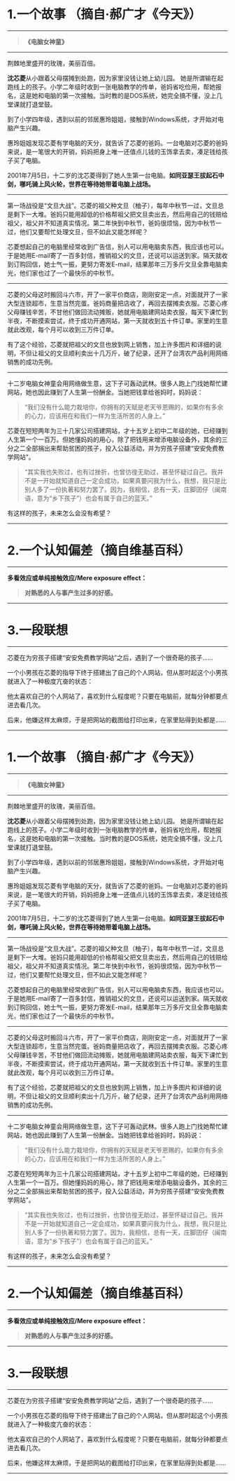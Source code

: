 
# 1.一个故事 （摘自·郝广才《今天》）
----------

> **《电脑女神童》**

----------

 荆棘地里盛开的玫瑰，美丽百倍。
 
 **沈芯菱**从小跟着父母摆摊到处跑，因为家里没钱让她上幼儿园。 她是所谓输在起跑线上的孩子。小学二年级时收到一张电脑教学的传单，爸妈省吃俭用，帮她报名，这是她和电脑的第一次接触。当时教的是DOS系统，她完全搞不懂，没上几堂课就打退堂鼓。
 
 到了小学四年级，遇到以前的邻居惠玲姐姐，接触到Windows系统，才开始对电脑产生兴趣。
 
 惠玲姐姐发现芯菱有学电脑的天分，就告诉了芯菱的爸妈。一台电脑对芯菱的爸妈来说，是一笔很大的开销，妈妈把身上唯一还值点儿钱的玉饰拿去卖，凑足钱给孩子买了电脑。
 
 2001年7月5日，十二岁的沈芯菱得到了她人生第一台电脑。**如同亚瑟王拔起石中剑，哪吒骑上风火轮，世界在等待她带着电脑上战场。** 

----------


 
 第一场战役是“文旦大战”。芯菱的祖父种文旦（柚子），每年中秋节一过，文旦总是剩下一大堆。爸妈只能用超低的价格帮祖父把文旦卖出去，然后用自己的钱赔给祖父，祖父并不知道真实情况。第二年快到中秋节，爸妈很烦恼，因为中秋节一过，他们又要帮忙处理文旦，但不如此又能怎样呢？
 
 芯菱想起自己的电脑里经常收到广告信，别人可以用电脑卖东西，我应该也可以。于是她用E-mail寄了一百多封信，推销祖父的文旦，还说可以运送到家。隔天就收到订购回信，她士气一振，更努力寄发E-mail，结果那年三万多斤文旦全靠电脑卖光，他们家也过了一个最快乐的中秋节。

----------


 
 芯菱的父母这时搬回斗六市，开了一家平价商店，刚刚安定一点，对面就开了一家大型连锁超市，生意当然完蛋。爸妈商量把店收了，再回去摆摊卖衣服。芯菱心疼父母赚钱辛苦，不甘他们做回流动摊贩，她就用电脑建网站卖衣服，每天下课忙到半夜，不断摸索尝试，终于成功开通网站，第一天就收到五十件订单。家里的生意就此改观，每个月可以收到三万件订单。
 
 有了这个经验，芯菱就把祖父的文旦也放到网上销售，加上许多图片和详细的说明，不但让祖父的文旦顺利卖出十几万斤，破了纪录，还开了台湾农产品利用网络销售的成功先例。

----------


 
 十二岁电脑女神童会用网络做生意，这下子可轰动武林。很多人跑上门找她帮忙建网站，她也因此赚到了人生第一份酬金。当她把钱拿给爸妈时，妈妈说：
 

>  “我们没有什么能力栽培你，你拥有的天赋是老天爷恩赐的，如果你有多余的心力，应该用在和我们一样为生活所苦的人身上。”

 
 芯菱在短短两年为三十几家公司搭建网站，才十五岁上初中二年级的她，已经赚到人生第一个一百万。但她懂妈妈的用心，除了把钱用来增添电脑设备外，其余的三分之二全部捐出来帮助贫困的孩子，投入公益活动，并为穷孩子搭建“安安免费教学网站”。
 

>  “其实我也失败过，也有过挫折，也曾彷徨无助过，甚至怀疑过自己。我并不是一开始就知道自己一定会成功，如果真要问我为什么，我想，我只是比别人多了一份执著和努力罢了。因为，我相信，总有一天，庄脚囝仔（闽南语，意为“乡下孩子”）也会有属于自己的蓝天。”

 
 有这样的孩子，未来怎么会没有希望？

----------
# 2.一个认知偏差（摘自维基百科）
----------

**多看效应或单纯接触效应/Mere exposure effect：**

> **对熟悉的人与事产生过多的好感。**

----------
# 3.一段联想
----------

芯菱在为穷孩子搭建“安安免费教学网站”之后，遇到了一个很奇葩的孩子……

一个小男孩在芯菱的指导下终于搭建出了自己的个人网站，但从那时起这个小男孩就进入了一种极度亢奋的状态：

他太喜欢自己的个人网站了，喜欢到什么程度呢？只要在电脑前，就每分钟都要点进去看几次。

后来，他嫌这样太麻烦，于是把网站的截图给打印出来，在家里贴得到处都是……


----------

# 1.一个故事 （摘自·郝广才《今天》）
----------

> **《电脑女神童》**

----------

 荆棘地里盛开的玫瑰，美丽百倍。
 
 **沈芯菱**从小跟着父母摆摊到处跑，因为家里没钱让她上幼儿园。 她是所谓输在起跑线上的孩子。小学二年级时收到一张电脑教学的传单，爸妈省吃俭用，帮她报名，这是她和电脑的第一次接触。当时教的是DOS系统，她完全搞不懂，没上几堂课就打退堂鼓。
 
 到了小学四年级，遇到以前的邻居惠玲姐姐，接触到Windows系统，才开始对电脑产生兴趣。
 
 惠玲姐姐发现芯菱有学电脑的天分，就告诉了芯菱的爸妈。一台电脑对芯菱的爸妈来说，是一笔很大的开销，妈妈把身上唯一还值点儿钱的玉饰拿去卖，凑足钱给孩子买了电脑。
 
 2001年7月5日，十二岁的沈芯菱得到了她人生第一台电脑。**如同亚瑟王拔起石中剑，哪吒骑上风火轮，世界在等待她带着电脑上战场。** 

----------


 
 第一场战役是“文旦大战”。芯菱的祖父种文旦（柚子），每年中秋节一过，文旦总是剩下一大堆。爸妈只能用超低的价格帮祖父把文旦卖出去，然后用自己的钱赔给祖父，祖父并不知道真实情况。第二年快到中秋节，爸妈很烦恼，因为中秋节一过，他们又要帮忙处理文旦，但不如此又能怎样呢？
 
 芯菱想起自己的电脑里经常收到广告信，别人可以用电脑卖东西，我应该也可以。于是她用E-mail寄了一百多封信，推销祖父的文旦，还说可以运送到家。隔天就收到订购回信，她士气一振，更努力寄发E-mail，结果那年三万多斤文旦全靠电脑卖光，他们家也过了一个最快乐的中秋节。

----------


 
 芯菱的父母这时搬回斗六市，开了一家平价商店，刚刚安定一点，对面就开了一家大型连锁超市，生意当然完蛋。爸妈商量把店收了，再回去摆摊卖衣服。芯菱心疼父母赚钱辛苦，不甘他们做回流动摊贩，她就用电脑建网站卖衣服，每天下课忙到半夜，不断摸索尝试，终于成功开通网站，第一天就收到五十件订单。家里的生意就此改观，每个月可以收到三万件订单。
 
 有了这个经验，芯菱就把祖父的文旦也放到网上销售，加上许多图片和详细的说明，不但让祖父的文旦顺利卖出十几万斤，破了纪录，还开了台湾农产品利用网络销售的成功先例。

----------


 
 十二岁电脑女神童会用网络做生意，这下子可轰动武林。很多人跑上门找她帮忙建网站，她也因此赚到了人生第一份酬金。当她把钱拿给爸妈时，妈妈说：
 

>  “我们没有什么能力栽培你，你拥有的天赋是老天爷恩赐的，如果你有多余的心力，应该用在和我们一样为生活所苦的人身上。”

 
 芯菱在短短两年为三十几家公司搭建网站，才十五岁上初中二年级的她，已经赚到人生第一个一百万。但她懂妈妈的用心，除了把钱用来增添电脑设备外，其余的三分之二全部捐出来帮助贫困的孩子，投入公益活动，并为穷孩子搭建“安安免费教学网站”。
 

>  “其实我也失败过，也有过挫折，也曾彷徨无助过，甚至怀疑过自己。我并不是一开始就知道自己一定会成功，如果真要问我为什么，我想，我只是比别人多了一份执著和努力罢了。因为，我相信，总有一天，庄脚囝仔（闽南语，意为“乡下孩子”）也会有属于自己的蓝天。”

 
 有这样的孩子，未来怎么会没有希望？

----------
# 2.一个认知偏差（摘自维基百科）
----------

**多看效应或单纯接触效应/Mere exposure effect：**

> **对熟悉的人与事产生过多的好感。**

----------
# 3.一段联想
----------

芯菱在为穷孩子搭建“安安免费教学网站”之后，遇到了一个很奇葩的孩子……

一个小男孩在芯菱的指导下终于搭建出了自己的个人网站，但从那时起这个小男孩就进入了一种极度亢奋的状态：

他太喜欢自己的个人网站了，喜欢到什么程度呢？只要在电脑前，就每分钟都要点进去看几次。

后来，他嫌这样太麻烦，于是把网站的截图给打印出来，在家里贴得到处都是……


----------
